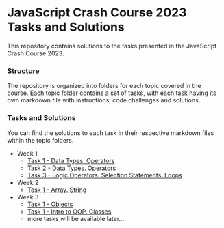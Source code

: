 # JavaScript Crash Course 2023 Tasks and Solutions

This repository contains solutions to the tasks presented in the JavaScript Crash Course 2023.

### Structure

The repository is organized into folders for each topic covered in the course. Each topic folder contains a set of tasks, with each task having its own markdown file with instructions, code challenges and solutions.

### Tasks and Solutions
You can find the solutions to each task in their respective markdown files within the topic folders.

* Week 1
    - [Task 1 - Data Types. Operators](week1/task1/task1.md)
    - [Task 2 - Data Types. Operators](week1/task2/task2.md)
    - [Task 3 - Logic Operators. Selection Statements. Loops](week1/task3/task3.md)
* Week 2
    - [Task 1 - Array. String](week2/task1/task1.md)
* Week 3
    - [Task 1 - Objects](week3/task1/task1.md)
    - [Task 1 - Intro to OOP. Classes](week3/task2/task2.md)
    - more tasks will be available later...